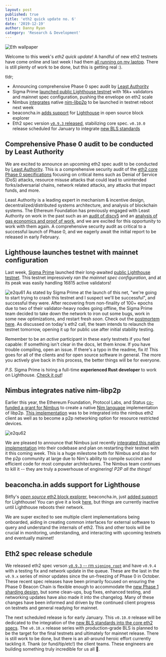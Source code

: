 ```yaml
---
layout: post
published: true
title: 'eth2 quick update no. 6'
date: '2019-12-19'
author: Danny Ryan
category: 'Research & Development'
---
```


![Eth wallpaper](https://blog.ethereum.org/img/2019/10/kumiko_background.jpeg)

Welcome to this week's _eth2 quick update_! A handful of new eth2 testnets have come online and last week I had them [all running on my laptop](https://twitter.com/dannyryan/status/1204518958621233153). There is still plenty of work to be done, but this is getting real :).

tldr;

* Announcing comprehensive Phase 0 spec audit by [Least Authority](https://leastauthority.com)
* Sigma Prime [launched public Lighthouse testnet](https://lighthouse.sigmaprime.io/update-19.html) with 16k+ validators and mainnet spec configuration, pushing the envelope on eth2 scale
* Nimbus [integrates](https://github.com/status-im/nim-beacon-chain/pull/632) native [nim-libp2p](https://github.com/status-im/nim-libp2p) to be launched in testnet reboot next week
* beaconcha.in [adds support](https://twitter.com/etherchain_org/status/1207278115954810884) for [Lighthouse](https://lighthouse.beaconcha.in/) in open source block explorer
* Eth2 spec version [`v0.9.3` released](https://github.com/ethereum/eth2.0-specs/releases/tag/v0.9.3), stabilizing core spec. `v0.10.0` release scheduled for January to integrate [new BLS standards](https://github.com/ethereum/eth2.0-specs/pull/1532)

## Comprehensive Phase 0 audit to be conducted by Least Authority

We are excited to announce an upcoming eth2 spec audit to be conducted by [Least Authority](https://leastauthority.com/). This is a comprehensive security audit of the [eth2 core Phase 0 specifications](https://github.com/ethereum/eth2.0-specs) focusing on critical items such as Denial of Service (DoS) attacks, resource misuse attacks that could lead to unintended forks/adversarial chains, network related attacks, any attacks that impact funds, and more.

Least Authority is a leading expert in mechanism & incentive design, decentralized/distributed systems architecture, and analysis of blockchain systems. The Ethereum Foundation has previously engaged with Least Authority on work in the past such as an [audit of discv5](https://leastauthority.com/static/publications/LeastAuthority-Node-Discovery-Protocol-Audit-Report.pdf) and an [analysis of gas economics and proof of work](https://github.com/LeastAuthority/ethereum-analyses/blob/master/README.md), and we are excited for this opportunity to work with them again. A comprehensive security audit as critical to a successful launch of Phase 0, and we eagerly await the initial report to be released in early February.

## Lighthouse launches testnet with mainnet configuration

Last week, [Sigma Prime](https://sigp.io/) launched their long-awaited [public Lighthouse testnet](https://lighthouse.sigmaprime.io/update-19.html). This testnet impressively *ran the mainnet spec configuration*, and at its peak was easily handling 16815 active validators!

![e2qu61](https://blog.ethereum.org/img/2019/12/e2qu61.jpg)
As stated by Sigma Prime at the launch of this net, "we're going to start trying to crash this testnet and I suspect we'll be successful", and successful they were. After recovering from non-finality of 100+ epochs due to two of their validator-heavy nodes going offline, the Sigma Prime team decided to take down the network to iron out some bugs, work in some new optimizations, and restart fresh _soon_. Check out the [postmortem here](https://lighthouse.sigmaprime.io/update-20.html). As discussed on today's eth2 call, the team intends to relaunch the testnet tomorrow, opening it up for public use after initial stability testing.

Remember to be an _active_ participant in these early testnets if you feel capable: If something isn't clear in the docs, let them know. If you have trouble compiling, open an issue. If there's a typo in the readme, fix it! This goes for all of the clients and for open source software in general. The more you actively give back in this process, the better things will be for everyone.

_P.S._ Sigma Prime is hiring a full-time __experienced Rust developer__ to work on Lighthouse. [Check it out](https://lighthouse.sigmaprime.io/hiring-dec-2019.html)!

## Nimbus integrates native nim-libp2p

Earlier this year, the Ethereum Foundation, Protocol Labs, and Status [co-funded a grant for Nimbus](https://blog.ethereum.org/2019/08/26/announcing-ethereum-foundation-and-co-funded-grants/) to create a native [Nim language](https://nim-lang.org/) implementation of libp2p. [This implementation](https://github.com/status-im/nim-libp2p) was to be integrated into the nimbus eth2 client as well as to become a p2p networking option for resource restricted devices.

![e2qu62](https://blog.ethereum.org/img/2019/12/e2qu62.jpg)

We are pleased to announce that Nimbus just recently [integrated this native implementation](https://github.com/status-im/nim-beacon-chain/pull/632) into their codebase and plan on restarting their testnet with it this coming week. This is a huge milestone both for Nimbus and also for the p2p community at large due to Nim's ability to compile succinct and efficient code for most computer architectures. The Nimbus team continues to kill it -- they are truly a powerhouse of enginering! _P2P all the things!_

## beaconcha.in adds support for Lighthouse

Bitfly's [_open source_ eth2 block explorer](https://github.com/gobitfly/eth2-beaconchain-explorer), beaconcha.in, just [added support](https://twitter.com/etherchain_org/status/1207278115954810884) for Lighthouse! You can give it a look [here](https://lighthouse.beaconcha.in/), but things are currently inactive until Lighthouse reboots their network.

We are super excited to see multiple client implementations being onboarded, aiding in creating common interfaces for external software to query and understand the internals of eth2. This and other tools will be crucial in monitoring, understanding, and interacting with upcoming testnets and eventually mainnet!

## Eth2 spec release schedule

We released eth2 spec verson [`v0.9.3` -- rm `signing_root`](https://github.com/ethereum/eth2.0-specs/releases/tag/v0.9.3) and have `v0.9.4` with a testing fix and network update in the queue. These are the last in the `v0.9.x` series of minor updates since the un-freezing of Phase 0 in October. These recent spec releases have been primarily focused on ensuring the Phase 0 Beacon Chain is flexible enough to accommodate the [new Phase 1 sharding design](https://notes.ethereum.org/KbEyHiaSRQW_KS7dDK0OFw), but some clean-ups, bug fixes, enhanced testing, and networking updates have also made it into the changelog. Many of these changes have been informed and driven by the continued client progress on testnets and general readying for mainnet.

The next scheduled release is for early January. This `v0.10.0` release will be dedicated to the integration of the [new BLS standards into the core eth2 specs](https://github.com/ethereum/eth2.0-specs/pull/1532). The `v0.10.x` release series with production-grade BLS is planned to be the target for the final testnets and ultimately for mainnet release. There is still work to be done, but there is an all-around heroic effort currently tackling it. Thank (or fund/tip/etc!) the client teams. These engineers are building something truly incredible for us all :rocket:.
